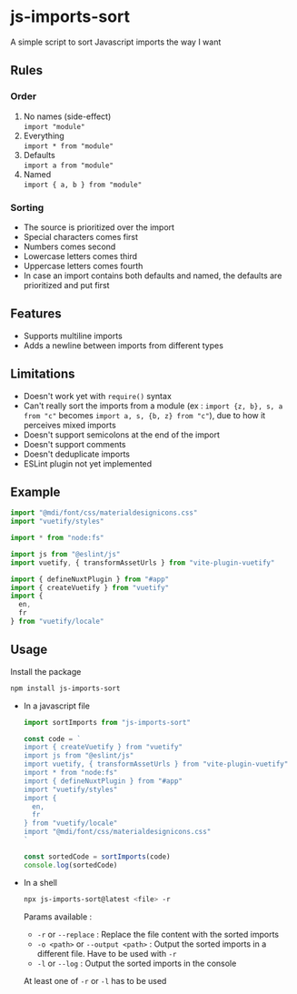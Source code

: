# js-imports-sort
A simple script to sort Javascript imports the way I want

## Rules
### Order
1. No names (side-effect)  
  `import "module"`
2. Everything  
  `import * from "module"`
3. Defaults  
  `import a from "module"`
4. Named  
  `import { a, b } from "module"`

### Sorting
- The source is prioritized over the import
- Special characters comes first
- Numbers comes second
- Lowercase letters comes third
- Uppercase letters comes fourth
- In case an import contains both defaults and named, the defaults are prioritized and put first

## Features
- Supports multiline imports
- Adds a newline between imports from different types

## Limitations
- Doesn't work yet with `require()` syntax
- Can't really sort the imports from a module (ex : `import {z, b}, s, a from "c"` becomes `import a, s, {b, z} from "c"`), due to how it perceives mixed imports
- Doesn't support semicolons at the end of the import
- Doesn't support comments
- Doesn't deduplicate imports
- ESLint plugin not yet implemented

## Example
```js
import "@mdi/font/css/materialdesignicons.css"
import "vuetify/styles"

import * from "node:fs"

import js from "@eslint/js"
import vuetify, { transformAssetUrls } from "vite-plugin-vuetify"

import { defineNuxtPlugin } from "#app"
import { createVuetify } from "vuetify"
import {
  en,
  fr
} from "vuetify/locale"
```

## Usage
Install the package
```bash
npm install js-imports-sort
```
- In a javascript file
  ```js
  import sortImports from "js-imports-sort"
  
  const code = `
  import { createVuetify } from "vuetify"
  import js from "@eslint/js"
  import vuetify, { transformAssetUrls } from "vite-plugin-vuetify"
  import * from "node:fs"
  import { defineNuxtPlugin } from "#app"
  import "vuetify/styles"
  import {
    en,
    fr
  } from "vuetify/locale"
  import "@mdi/font/css/materialdesignicons.css"
  `
  
  const sortedCode = sortImports(code)
  console.log(sortedCode)
  ```
- In a shell
  ```bash
  npx js-imports-sort@latest <file> -r
  ```
  Params available :
  - `-r` or `--replace` : Replace the file content with the sorted imports
  - `-o <path>` or `--output <path>` : Output the sorted imports in a different file. Have to be used with `-r`
  - `-l` or `--log` : Output the sorted imports in the console
    
  At least one of `-r` or `-l` has to be used
